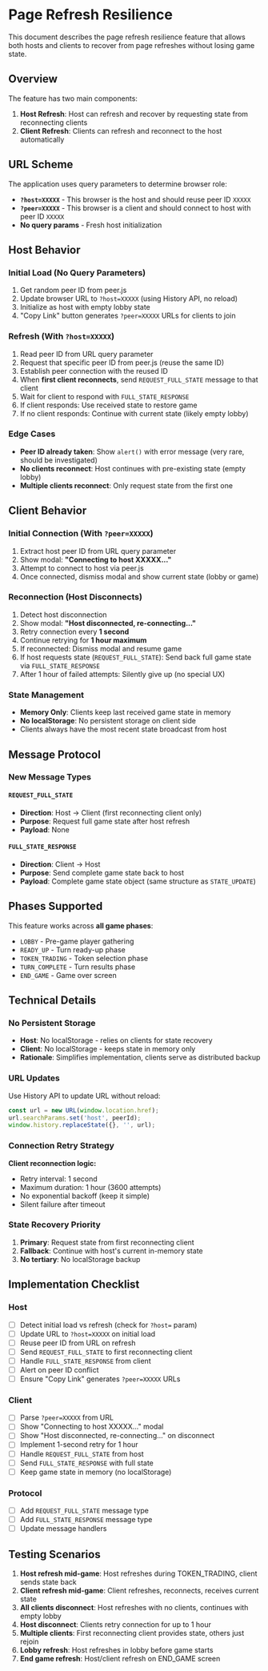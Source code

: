 # Page Refresh Resilience

This document describes the page refresh resilience feature that allows both hosts and clients to recover from page refreshes without losing game state.

## Overview

The feature has two main components:
1. **Host Refresh**: Host can refresh and recover by requesting state from reconnecting clients
2. **Client Refresh**: Clients can refresh and reconnect to the host automatically

## URL Scheme

The application uses query parameters to determine browser role:

- **`?host=XXXXX`** - This browser is the host and should reuse peer ID `XXXXX`
- **`?peer=XXXXX`** - This browser is a client and should connect to host with peer ID `XXXXX`
- **No query params** - Fresh host initialization

## Host Behavior

### Initial Load (No Query Parameters)

1. Get random peer ID from peer.js
2. Update browser URL to `?host=XXXXX` (using History API, no reload)
3. Initialize as host with empty lobby state
4. "Copy Link" button generates `?peer=XXXXX` URLs for clients to join

### Refresh (With `?host=XXXXX`)

1. Read peer ID from URL query parameter
2. Request that specific peer ID from peer.js (reuse the same ID)
3. Establish peer connection with the reused ID
4. When **first client reconnects**, send `REQUEST_FULL_STATE` message to that client
5. Wait for client to respond with `FULL_STATE_RESPONSE`
6. If client responds: Use received state to restore game
7. If no client responds: Continue with current state (likely empty lobby)

### Edge Cases

- **Peer ID already taken**: Show `alert()` with error message (very rare, should be investigated)
- **No clients reconnect**: Host continues with pre-existing state (empty lobby)
- **Multiple clients reconnect**: Only request state from the first one

## Client Behavior

### Initial Connection (With `?peer=XXXXX`)

1. Extract host peer ID from URL query parameter
2. Show modal: **"Connecting to host XXXXX..."**
3. Attempt to connect to host via peer.js
4. Once connected, dismiss modal and show current state (lobby or game)

### Reconnection (Host Disconnects)

1. Detect host disconnection
2. Show modal: **"Host disconnected, re-connecting..."**
3. Retry connection every **1 second**
4. Continue retrying for **1 hour maximum**
5. If reconnected: Dismiss modal and resume game
6. If host requests state (`REQUEST_FULL_STATE`): Send back full game state via `FULL_STATE_RESPONSE`
7. After 1 hour of failed attempts: Silently give up (no special UX)

### State Management

- **Memory Only**: Clients keep last received game state in memory
- **No localStorage**: No persistent storage on client side
- Clients always have the most recent state broadcast from host

## Message Protocol

### New Message Types

#### `REQUEST_FULL_STATE`
- **Direction**: Host → Client (first reconnecting client only)
- **Purpose**: Request full game state after host refresh
- **Payload**: None

#### `FULL_STATE_RESPONSE`
- **Direction**: Client → Host
- **Purpose**: Send complete game state back to host
- **Payload**: Complete game state object (same structure as `STATE_UPDATE`)

## Phases Supported

This feature works across **all game phases**:
- `LOBBY` - Pre-game player gathering
- `READY_UP` - Turn ready-up phase
- `TOKEN_TRADING` - Token selection phase
- `TURN_COMPLETE` - Turn results phase
- `END_GAME` - Game over screen

## Technical Details

### No Persistent Storage

- **Host**: No localStorage - relies on clients for state recovery
- **Client**: No localStorage - keeps state in memory only
- **Rationale**: Simplifies implementation, clients serve as distributed backup

### URL Updates

Use History API to update URL without reload:
```javascript
const url = new URL(window.location.href);
url.searchParams.set('host', peerId);
window.history.replaceState({}, '', url);
```

### Connection Retry Strategy

**Client reconnection logic:**
- Retry interval: 1 second
- Maximum duration: 1 hour (3600 attempts)
- No exponential backoff (keep it simple)
- Silent failure after timeout

### State Recovery Priority

1. **Primary**: Request state from first reconnecting client
2. **Fallback**: Continue with host's current in-memory state
3. **No tertiary**: No localStorage backup

## Implementation Checklist

### Host
- [ ] Detect initial load vs refresh (check for `?host=` param)
- [ ] Update URL to `?host=XXXXX` on initial load
- [ ] Reuse peer ID from URL on refresh
- [ ] Send `REQUEST_FULL_STATE` to first reconnecting client
- [ ] Handle `FULL_STATE_RESPONSE` from client
- [ ] Alert on peer ID conflict
- [ ] Ensure "Copy Link" generates `?peer=XXXXX` URLs

### Client
- [ ] Parse `?peer=XXXXX` from URL
- [ ] Show "Connecting to host XXXXX..." modal
- [ ] Show "Host disconnected, re-connecting..." on disconnect
- [ ] Implement 1-second retry for 1 hour
- [ ] Handle `REQUEST_FULL_STATE` from host
- [ ] Send `FULL_STATE_RESPONSE` with full state
- [ ] Keep game state in memory (no localStorage)

### Protocol
- [ ] Add `REQUEST_FULL_STATE` message type
- [ ] Add `FULL_STATE_RESPONSE` message type
- [ ] Update message handlers

## Testing Scenarios

1. **Host refresh mid-game**: Host refreshes during TOKEN_TRADING, client sends state back
2. **Client refresh mid-game**: Client refreshes, reconnects, receives current state
3. **All clients disconnect**: Host refreshes with no clients, continues with empty lobby
4. **Host disconnect**: Clients retry connection for up to 1 hour
5. **Multiple clients**: First reconnecting client provides state, others just rejoin
6. **Lobby refresh**: Host refreshes in lobby before game starts
7. **End game refresh**: Host/client refresh on END_GAME screen
